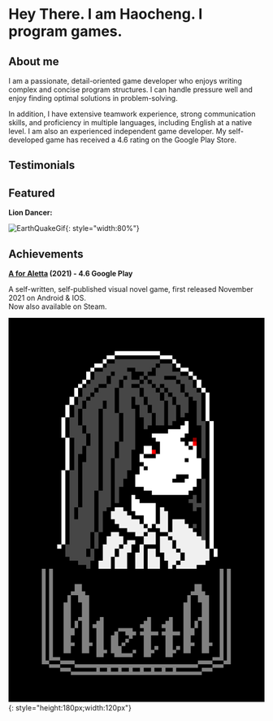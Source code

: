 # Hey There. I am Haocheng. I program games. 

## About me
I am a passionate, detail-oriented game
developer who enjoys writing complex and
concise program structures. I can handle
pressure well and enjoy finding optimal
solutions in problem-solving.

In addition, I have extensive teamwork
experience, strong communication skills,
and proficiency in multiple languages,
including English at a native level. I am also
an experienced independent game
developer. My self-developed game has
received a 4.6 rating on the Google Play
Store.

## Testimonials

## Featured

**Lion Dancer:**

![EarthQuakeGif](img/liondancer/EarthQuake.gif){: style="width:80%"}

## Achievements

**[A for Aletta](https://play.google.com/store/apps/details?id=com.ChocolateManor.AforAletta&hl=en_GB&gl=US&pli=1) (2021) - 4.6 Google Play**

A self-written, self-published visual novel game, first released November 2021 on Android & IOS.<br />
Now also available on Steam.

![Screenshot](img/AForAlettaCover.png){: style="height:180px;width:120px"}



